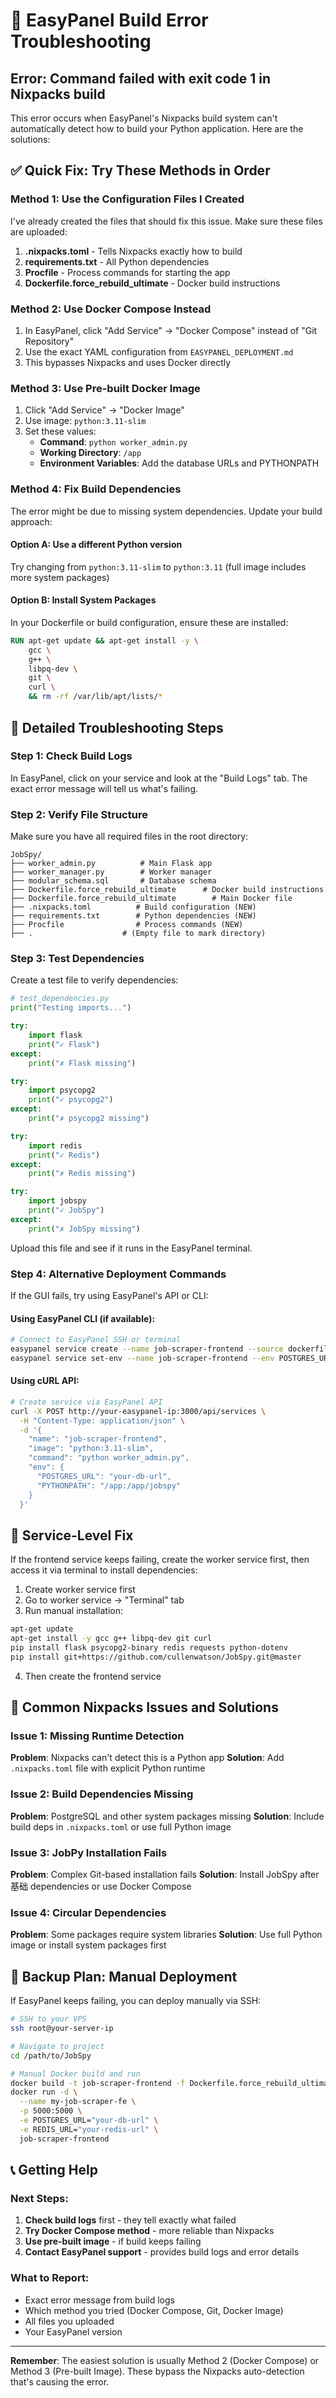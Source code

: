 # 🐛 EasyPanel Build Error Troubleshooting

## Error: Command failed with exit code 1 in Nixpacks build

This error occurs when EasyPanel's Nixpacks build system can't automatically detect how to build your Python application. Here are the solutions:

## ✅ Quick Fix: Try These Methods in Order

### Method 1: Use the Configuration Files I Created
I've already created the files that should fix this issue. Make sure these files are uploaded:

1. **.nixpacks.toml** - Tells Nixpacks exactly how to build
2. **requirements.txt** - All Python dependencies
3. **Procfile** - Process commands for starting the app
4. **Dockerfile.force_rebuild_ultimate** - Docker build instructions

### Method 2: Use Docker Compose Instead

1. In EasyPanel, click "Add Service" → "Docker Compose" instead of "Git Repository"
2. Use the exact YAML configuration from `EASYPANEL_DEPLOYMENT.md`
3. This bypasses Nixpacks and uses Docker directly

### Method 3: Use Pre-built Docker Image

1. Click "Add Service" → "Docker Image"
2. Use image: `python:3.11-slim`
3. Set these values:
   - **Command**: `python worker_admin.py`
   - **Working Directory**: `/app`
   - **Environment Variables**: Add the database URLs and PYTHONPATH

### Method 4: Fix Build Dependencies

The error might be due to missing system dependencies. Update your build approach:

#### Option A: Use a different Python version
Try changing from `python:3.11-slim` to `python:3.11` (full image includes more system packages)

#### Option B: Install System Packages
In your Dockerfile or build configuration, ensure these are installed:
```dockerfile
RUN apt-get update && apt-get install -y \
    gcc \
    g++ \
    libpq-dev \
    git \
    curl \
    && rm -rf /var/lib/apt/lists/*
```

## 🔧 Detailed Troubleshooting Steps

### Step 1: Check Build Logs
In EasyPanel, click on your service and look at the "Build Logs" tab. The exact error message will tell us what's failing.

### Step 2: Verify File Structure
Make sure you have all required files in the root directory:
```
JobSpy/
├── worker_admin.py          # Main Flask app
├── worker_manager.py        # Worker manager
├── modular_schema.sql       # Database schema
├── Dockerfile.force_rebuild_ultimate      # Docker build instructions
├── Dockerfile.force_rebuild_ultimate        # Main Docker file
├── .nixpacks.toml          # Build configuration (NEW)
├── requirements.txt        # Python dependencies (NEW)
├── Procfile                # Process commands (NEW)
├── .                    # (Empty file to mark directory)
```

### Step 3: Test Dependencies
Create a test file to verify dependencies:
```python
# test_dependencies.py
print("Testing imports...")

try:
    import flask
    print("✓ Flask")
except:
    print("✗ Flask missing")

try:
    import psycopg2
    print("✓ psycopg2")
except:
    print("✗ psycopg2 missing")

try:
    import redis
    print("✓ Redis")
except:
    print("✗ Redis missing")

try:
    import jobspy
    print("✓ JobSpy")
except:
    print("✗ JobSpy missing")
```

Upload this file and see if it runs in the EasyPanel terminal.

### Step 4: Alternative Deployment Commands

If the GUI fails, try using EasyPanel's API or CLI:

#### Using EasyPanel CLI (if available):
```bash
# Connect to EasyPanel SSH or terminal
easypanel service create --name job-scraper-frontend --source dockerfile --dockerfile Dockerfile.force_rebuild_ultimate
easypanel service set-env --name job-scraper-frontend --env POSTGRES_URL=your-db-url
```

#### Using cURL API:
```bash
# Create service via EasyPanel API
curl -X POST http://your-easypanel-ip:3000/api/services \
  -H "Content-Type: application/json" \
  -d '{
    "name": "job-scraper-frontend",
    "image": "python:3.11-slim",
    "command": "python worker_admin.py",
    "env": {
      "POSTGRES_URL": "your-db-url",
      "PYTHONPATH": "/app:/app/jobspy"
    }
  }'
```

## 🔄 Service-Level Fix

If the frontend service keeps failing, create the worker service first, then access it via terminal to install dependencies:

1. Create worker service first
2. Go to worker service → "Terminal" tab
3. Run manual installation:
```bash
apt-get update
apt-get install -y gcc g++ libpq-dev git curl
pip install flask psycopg2-binary redis requests python-dotenv
pip install git+https://github.com/cullenwatson/JobSpy.git@master
```
4. Then create the frontend service

## 📝 Common Nixpacks Issues and Solutions

### Issue 1: Missing Runtime Detection
**Problem**: Nixpacks can't detect this is a Python app
**Solution**: Add `.nixpacks.toml` file with explicit Python runtime

### Issue 2: Build Dependencies Missing  
**Problem**: PostgreSQL and other system packages missing
**Solution**: Include build deps in `.nixpacks.toml` or use full Python image

### Issue 3: JobPy Installation Fails
**Problem**: Complex Git-based installation fails
**Solution**: Install JobSpy after基础 dependencies or use Docker Compose

### Issue 4: Circular Dependencies
**Problem**: Some packages require system libraries
**Solution**: Use full Python image or install system packages first

## 🚀 Backup Plan: Manual Deployment

If EasyPanel keeps failing, you can deploy manually via SSH:

```bash
# SSH to your VPS
ssh root@your-server-ip

# Navigate to project
cd /path/to/JobSpy

# Manual Docker build and run
docker build -t job-scraper-frontend -f Dockerfile.force_rebuild_ultimate .
docker run -d \
  --name my-job-scraper-fe \
  -p 5000:5000 \
  -e POSTGRES_URL="your-db-url" \
  -e REDIS_URL="your-redis-url" \
  job-scraper-frontend
```

## 📞 Getting Help

### Next Steps:
1. **Check build logs** first - they tell exactly what failed
2. **Try Docker Compose method** - more reliable than Nixpacks
3. **Use pre-built image** - if build keeps failing
4. **Contact EasyPanel support** - provides build logs and error details

### What to Report:
- Exact error message from build logs
- Which method you tried (Docker Compose, Git, Docker Image)
- All files you uploaded
- Your EasyPanel version

---

**Remember**: The easiest solution is usually Method 2 (Docker Compose) or Method 3 (Pre-built Image). These bypass the Nixpacks auto-detection that's causing the error.